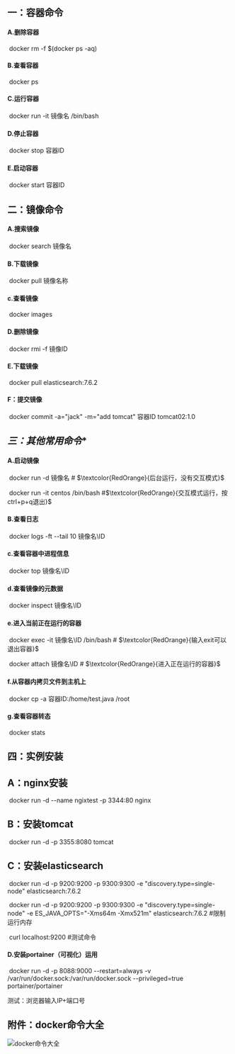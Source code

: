 ## **一：容器命令**

#### 	**A.删除容器**

​	docker rm -f $(docker ps -aq)

#### 	**B.查看容器**

​	docker ps

#### **C.运行容器**

​	docker run -it 镜像名 /bin/bash

#### **D.停止容器**

​	docker stop 容器ID

#### **E.启动容器**

​	docker start 容器ID

## **二：镜像命令**

#### **A.搜索镜像**

​	docker search 镜像名

#### **B.下载镜像**

​	docker pull 镜像名称

#### **c.查看镜像**

​	docker  images 

#### **D.删除镜像**

​	docker rmi -f 镜像ID

#### **E.下载镜像**

​	docker pull elasticsearch:7.6.2

#### **F：提交镜像**

​	docker commit -a="jack" -m="add tomcat" 容器ID tomcat02:1.0

## ***三：其他常用命令****

#### 	**A.启动镜像**

​	docker run -d   镜像名   #  $\textcolor{RedOrange}{后台运行，没有交互模式}$

​	docker run -it centos /bin/bash #$\textcolor{RedOrange}{交互模式运行，按ctrl+p+q退出}$

#### 	B.查看日志

​	docker logs -ft --tail 10 镜像名\ID

#### 	**c.查看容器中进程信息**

​	docker top 镜像名\ID

#### 	**d.查看镜像的元数据**

​	docker inspect 镜像名\ID

#### 	**e.进入当前正在运行的容器**

​	docker exec -it 镜像名\ID /bin/bash     #  $\textcolor{RedOrange}{输入exit可以退出容器}$

​	 docker attach  镜像名\ID                  #  $\textcolor{RedOrange}{进入正在运行的容器}$

#### 	**f.从容器内拷贝文件到主机上**

​	docker cp -a 容器ID:/home/test.java /root

#### **g.查看容器转态**

​	 docker stats

## **四：实例安装**

## **A：nginx安装**

​	docker run -d --name ngixtest -p 3344:80 nginx

## **B：安装tomcat**

​	docker run -d  -p 3355:8080 tomcat

## **C：安装elasticsearch**

​	docker run -d -p 9200:9200 -p 9300:9300 -e "discovery.type=single-node" elasticsearch:7.6.2

​	docker run -d -p 9200:9200 -p 9300:9300 -e "discovery.type=single-node" -e ES_JAVA_OPTS="-Xms64m -Xmx521m" elasticsearch:7.6.2  #限制运行内存

​	curl localhost:9200       #测试命令

#### **D.安装portainer（可视化）运用**

​	docker run -d -p 8088:9000 --restart=always -v /var/run/docker.sock:/var/run/docker.sock --privileged=true portainer/portainer

测试：浏览器输入IP+端口号









## **附件**：docker命令大全

![docker命令大全](https://cdn.jsdelivr.net/gh/jackmumu123/dockernote@main/pitures/20210709190504.jpg)